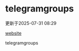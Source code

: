# telegramgroups
更新于2025-07-31 08:29

[website](https://allgroups.github.io/telegramgroups/)

telegramgroups
